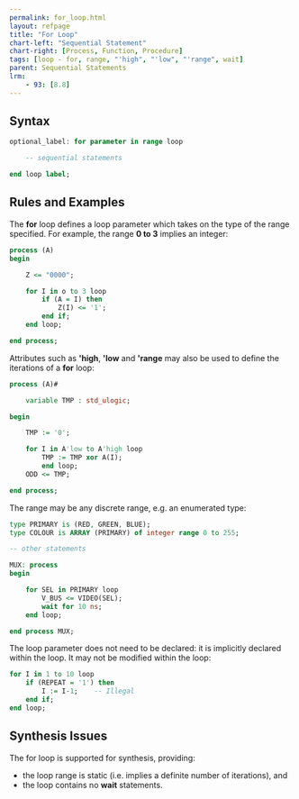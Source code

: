 ```yaml
---
permalink: for_loop.html
layout: refpage
title: "For Loop"
chart-left: "Sequential Statement"
chart-right: [Process, Function, Procedure]
tags: [loop - for, range, "'high", "'low", "'range", wait]
parent: Sequential Statements
lrm:
    - 93: [8.8]
---
```




## Syntax

<!-- include the vhdl tag to highlight as vhdl -->
```vhdl
optional_label: for parameter in range loop

    -- sequential statements

end loop label;
```

## Rules and Examples

The __for__ loop defines a loop parameter which takes on the type of the range specified. For example, the range __0 to 3__ implies an integer:
```vhdl
process (A)
begin

    Z <= "0000";

    for I in o to 3 loop
        if (A = I) then
            Z(I) <= '1';
        end if;
    end loop;

end process;
```

Attributes such as __'high__, __'low__ and __'range__ may also be used to define the iterations of a __for__ loop:
```vhdl
process (A)#

    variable TMP : std_ulogic;

begin

    TMP := '0';

    for I in A'low to A'high loop
        TMP := TMP xor A(I);
        end loop;
    ODD <= TMP;

end process;

```

The range may be any discrete range, e.g. an enumerated type:
```vhdl
type PRIMARY is (RED, GREEN, BLUE);
type COLOUR is ARRAY (PRIMARY) of integer range 0 to 255;

-- other statements

MUX: process
begin

    for SEL in PRIMARY loop
        V_BUS <= VIDEO(SEL);
        wait for 10 ns;
    end loop;

end process MUX;
```

The loop parameter does not need to be declared: it is implicitly declared within the loop. It may not be modified within the loop:
```vhdl
for I in 1 to 10 loop
    if (REPEAT = '1') then
        I := I-1;    -- Illegal
    end if;
end loop;
```

## Synthesis Issues

The for loop is supported for synthesis, providing:
* the loop range is static (i.e. implies a definite number of iterations), and
* the loop contains no __wait__ statements.
